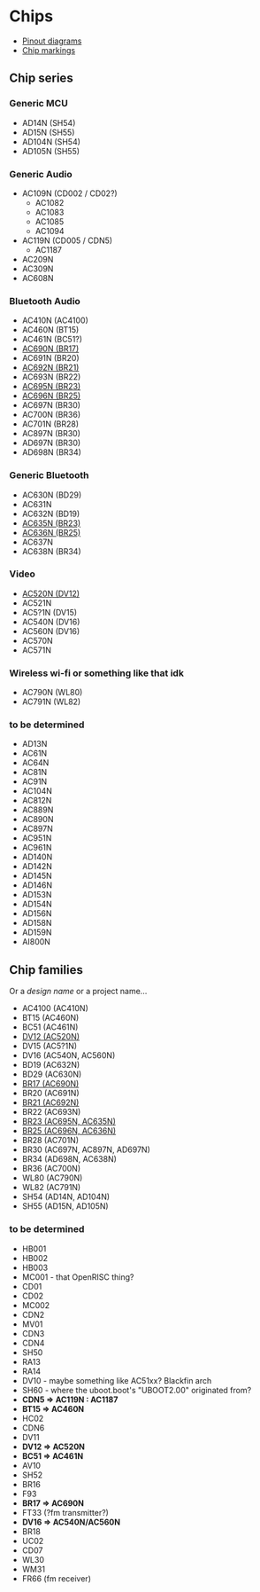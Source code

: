 # Chips

- [Pinout diagrams](pinout-diagrams/index.md)
- [Chip markings](chip-marks.md)

## Chip series

### Generic MCU

- AD14N (SH54)
- AD15N (SH55)
- AD104N (SH54)
- AD105N (SH55)

### Generic Audio

- AC109N (CD002 / CD02?)
  - AC1082
  - AC1083
  - AC1085
  - AC1094
- AC119N (CD005 / CDN5)
  - AC1187
- AC209N
- AC309N
- AC608N

### Bluetooth Audio

- AC410N (AC4100)
- AC460N (BT15)
- AC461N (BC51?)
- [AC690N (BR17)](br17/index.md)
- AC691N (BR20)
- [AC692N (BR21)](br21/index.md)
- AC693N (BR22)
- [AC695N (BR23)](br23/index.md)
- [AC696N (BR25)](br25/index.md)
- AC697N (BR30)
- AC700N (BR36)
- AC701N (BR28)
- AC897N (BR30)
- AD697N (BR30)
- AD698N (BR34)

### Generic Bluetooth

- AC630N (BD29)
- AC631N
- AC632N (BD19)
- [AC635N (BR23)](br23/index.md)
- [AC636N (BR25)](br25/index.md)
- AC637N
- AC638N (BR34)

### Video

- [AC520N (DV12)](dv12/index.md)
- AC521N
- AC5?1N (DV15)
- AC540N (DV16)
- AC560N (DV16)
- AC570N
- AC571N

### Wireless wi-fi or something like that idk

- AC790N (WL80)
- AC791N (WL82)

### to be determined

- AD13N
- AC61N
- AC64N
- AC81N
- AC91N
- AC104N
- AC812N
- AC889N
- AC890N
- AC897N
- AC951N
- AC961N
- AD140N
- AD142N
- AD145N
- AD146N
- AD153N
- AD154N
- AD156N
- AD158N
- AD159N
- AI800N

## Chip families

Or a *design name* or a project name...

- AC4100 (AC410N)
- BT15 (AC460N)
- BC51 (AC461N)
- [DV12 (AC520N)](dv12/index.md)
- DV15 (AC5?1N)
- DV16 (AC540N, AC560N)
- BD19 (AC632N)
- BD29 (AC630N)
- [BR17 (AC690N)](br17/index.md)
- BR20 (AC691N)
- [BR21 (AC692N)](br21/index.md)
- BR22 (AC693N)
- [BR23 (AC695N, AC635N)](br23/index.md)
- [BR25 (AC696N, AC636N)](br25/index.md)
- BR28 (AC701N)
- BR30 (AC697N, AC897N, AD697N)
- BR34 (AD698N, AC638N)
- BR36 (AC700N)
- WL80 (AC790N)
- WL82 (AC791N)
- SH54 (AD14N, AD104N)
- SH55 (AD15N, AD105N)

### to be determined

- HB001
- HB002
- HB003
- MC001 - that OpenRISC thing?
- CD01
- CD02
- MC002
- CDN2
- MV01
- CDN3
- CDN4
- SH50
- RA13
- RA14
- DV10 - maybe something like AC51xx? Blackfin arch
- SH60 - where the uboot.boot's "UBOOT2.00" originated from?
- **CDN5 => AC119N : AC1187**
- **BT15 => AC460N**
- HC02
- CDN6
- DV11
- **DV12 => AC520N**
- **BC51 => AC461N**
- AV10
- SH52
- BR16
- F93
- **BR17 => AC690N**
- FT33 (?fm transmitter?)
- **DV16 => AC540N/AC560N**
- BR18
- UC02
- CD07
- WL30
- WM31
- FR66 (fm receiver)
